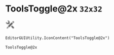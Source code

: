 # ToolsToggle@2x `32x32`
<img src="/img/ToolsToggle.png" width=32 height=32>

``` CSharp
EditorGUIUtility.IconContent("ToolsToggle@2x")
```
```
ToolsToggle@2x
```
